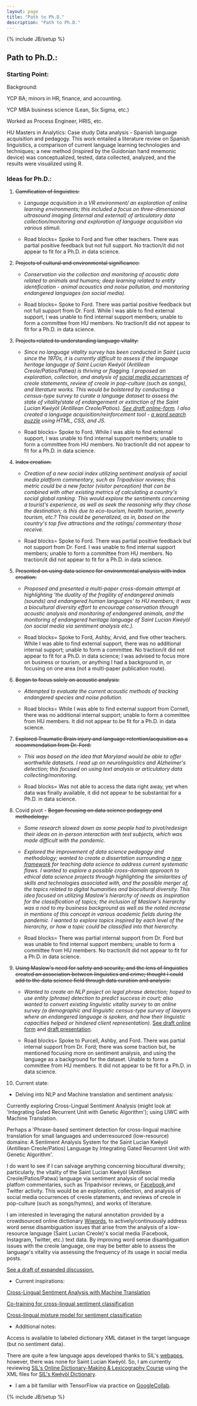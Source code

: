 ```yaml
---
layout: page
title: "Path to Ph.D." 
description: "Path to Ph.D."
---
```

{% include JB/setup %}


## Path to Ph.D.:



### Starting Point: 

Background: 

YCP BA; minors in HR, finance, and accounting.

YCP MBA business science (Lean, Six Sigma, etc.)

Worked as Process Engineer, HRIS, etc.

HU Masters in Analytics: Case study Data analysis - Spanish language acquisition and pedagogy. This work entailed a literature review on Spanish linguistics, a comparison of current language learning technologies and techniques; a new method (inspired by the Guidonian hand mnemonic device) was conceptualized, tested, data collected, analyzed, and the results were visualized using R.


### Ideas for Ph.D.:

1.  ~~Gamification of linguistics:~~

    * *Language acquisition in a VR environment/ an exploration of online learning environments; this included a focus on three-dimensional ultrasound imaging (internal and external) of articulatory data collection/monitoring and exploration of language acquisition via various stimuli.*

    * Road blocks= Spoke to Ford and five other teachers. There was partial positive feedback but not full support. No traction/it did not appear to fit for a Ph.D. in data science.


2.  ~~Projects of cultural and environmental significance:~~

    * *Conservation via the collection and monitoring of acoustic data related to animals and humans; deep learning related to entity identification - animal acoustics and noise pollution, and monitoring endangered languages (on social media).*

    * Road blocks= Spoke to Ford. There was partial positive feedback but not full support from Dr. Ford. While I was able to find external support, I was unable to find internal support members; unable to form a committee from HU members. No traction/it did not appear to fit for a Ph.D. in data science.


3.  ~~Projects related to understanding language vitality:~~

    * *Since no language vitality survey has been conducted in Saint Lucia since the 1970s, it is currently difficult to assess if the language heritage language of Saint Lucian Kwéyòl (Antillean Creole/Patios/Patwa) is thriving or flagging. I proposed an exploration, collection, and analysis of [social media occurrences](https://www.facebook.com/kweyolsentlisi/) of creole statements, review of creole in pop-culture (such as songs), and literature works. This would be bolstered by conducting a census-type survey to curate a language dataset to assess the state of vitality/state of endangerment or extinction of the Saint Lucian Kwéyòl (Antillean Creole/Patios). [See draft online-form](https://form.jotform.com/203242982904153). I also created a language acquisition/reinforcement tool - [a word search puzzle](https://kopwann.weebly.com/animalwordsearch.html) using HTML, CSS, and JS.* 

     * Road blocks= Spoke to Ford. While I was able to find external support, I was unable to find internal support members; unable to form a committee from HU members. No traction/it did not appear to fit for a Ph.D. in data science.


4.  ~~Index creation:~~

    * *Creation of a new social index utilizing sentiment analysis of social media platform commentary, such as Tripadvisor reviews; this metric could be a new factor (visitor perception) that can be combined with other existing metrics of calculating a country's social global ranking. This would explore the sentiments concerning a tourist's experience, as well as seek the reasoning why they chose the destination; is this due to eco-tourism, health tourism, poverty tourism, etc.? This could be generalized, as in, based on the country's top five attractions and the ratings/ commentary those receive.*

    * Road blocks= Spoke to Ford. There was partial positive feedback but not support from Dr. Ford. I was unable to find internal support members; unable to form a committee from HU members. No traction/it did not appear to fit for a Ph.D. in data science.


5.  ~~Presented on using data science for environmental analysis with index creation:~~

    * *Proposed and presented a multi-paper cross-domain attempt at highlighting 'the duality of the fragility of endangered animals (sounds) and endangered human languages' to HU members; it was a biocultural diversity effort to encourage conservation through acoustic analysis and monitoring of endangered animals, and the monitoring of endangered heritage language of Saint Lucian Kwéyòl (on social media via sentiment analysis etc.).*

    * Road blocks= Spoke to Ford, Ashby, Arvid, and five other teachers. While I was able to find external support, there was no additional internal support; unable to form a committee. No traction/it did not appear to fit for a Ph.D. in data science; I was advised to focus more on business or tourism, or anything I had a background in, or focusing on one area (not a multi-paper publication route).


6.  ~~Began to focus solely on acoustic analysis:~~

    * *Attempted to evaluate the current acoustic methods of tracking endangered species and noise pollution.*

    * Road blocks= While I was able to find external support from Cornell, there was no additional internal support; unable to form a committee from HU members. It did not appear to be fit for a Ph.D. in data science.


7.  ~~Explored Traumatic Brain injury and language retention/acquisition as a recommendation from Dr. Ford:~~

    * *This was based on the idea that Maryland would be able to offer worthwhile datasets. I read up on neurolinguistics and Alzheimer's detection; this focused on using text analysis or articulatory data collecting/monitoring.*

    * Road blocks= Was not able to access the data right away, yet when data was finally available, it did not appear to be substantial for a Ph.D. in data science.


8.  Covid pivot - ~~Began focusing on data science pedagogy and methodology:~~

    * *Some research slowed down as some people had to pivot/redesign their ideas on in-person interaction with test subjects, which was made difficult with the pandemic.*

    * *Explored the improvement of data science pedagogy and methodology; wanted to create a dissertation surrounding a [new framework](https://prezi.com/i/anbnfuxd7fss/) for teaching data science to address current systematic flaws. I wanted to explore a possible cross-domain approach to ethical data science projects through highlighting the similarities of skills and technologies associated with, and the possible merger of, the topics related to digital humanities and biocultural diversity. This idea focused on utilizing Maslow's hierarchy of needs as inspiration for the classification of topics; the inclusion of Maslow's hierarchy was a nod to my business background as well as the noted increase in mentions of this concept in various academic fields during the pandemic. I wanted to explore topics inspired by each level of the hierarchy, or how a topic could be classified into that hierarchy.*

    * Road blocks= There was partial internal support from Dr. Ford but was unable to find internal support members; unable to form a committee from HU members. No traction/it did not appear to fit for a Ph.D. in data science.


9.  ~~Using Maslow's need for safety and security, and the lens of linguistics created an association between linguistics and crime; thought I could add to the data science field through data curation and analysis:~~

    * *Wanted to create an NLP project on legal phrase detection; hoped to use entity (phrase) detection to predict success in court; also wanted to convert existing linguistic vitality survey to an online survey (a demographic and linguistic census-type survey of lawyers where an endangered language is spoken, and how their linguistic capacities helped or hindered client representation).* [See draft online form](https://form.jotform.com/203134599286160) and [draft presentation](https://prezi.com/p/edit/xvydxfo_48dd/).

    * Road blocks= Spoke to Purcell, Ashby, and Ford. There was partial internal support from Dr. Ford; there was some traction but, he mentioned focusing more on sentiment analysis, and using the language as a background for the dataset. Unable to form a committee from HU members. It did not appear to be fit for a Ph.D. in data science.


10.  Current state: 

* Delving into NLP and Machine translation and sentiment analysis:

Currently exploring Cross-Lingual Sentiment Analysis (might look at 'Integrating Gated Recurrent Unit with Genetic Algorithm'); using LIWC with Machine Translation.

Perhaps a 'Phrase-based sentiment detection for cross-lingual machine translation for small languages and underresourced (low-resource) domains: A Sentiment Analysis System for the Saint Lucian Kwéyòl (Antillean Creole/Patios) Language by Integrating Gated Recurrent Unit with Genetic Algorithm'.

I do want to see if I can salvage anything concerning biocultural diversity; particularly, the vitality of the Saint Lucian Kwéyòl (Antillean Creole/Patios/Patwa) language via sentiment analysis of social media platfom commentaries, such as Tripadvisor reviews, or [Facebook ](https://www.facebook.com/kweyolsentlisi/) and Twitter activity. This would be an exploration, collection, and analysis of social media occurrences of creole statements, and reviews of creole in pop-culture (such as songs/hymns), and works of literature.

I am interested in leveraging the natural annotation provided by a crowdsourced online dictionary [Wiwords](http://wiwords.com/), to actively/continuously address word sense disambiguation issues that arise from the analysis of a low-resource language (Saint Lucian Creole)'s social media (Facebook, Instagram, Twitter, etc.) text data. By improving word sense disambiguation issues with the creole language, one may be better able to assess the language's vitality via assessing the frequency of its usage in social media posts.

[See a draft of expanded discussion.](https://llord1.github.io/papers/2020/11/27/wiwords)


* Current inspirations:

[Cross-Lingual Sentiment Analysis with Machine Translation](https://pure.tue.nl/ws/portalfiles/portal/46951131/761617-1.pdf)

[Co-training for cross-lingual sentiment classification](https://www.aclweb.org/anthology/P09-1027.pdf)

[Cross-lingual mixture model for sentiment classification](https://www.aclweb.org/anthology/P12-1060.pdf)



* Additional notes:

Access is available to labeled dictionary XML dataset in the target language (but no sentiment data).

There are quite a few language apps developed thanks to SIL's [webapps](https://play.google.com/store/search?q=webonary-sil&c=apps), however, there was none for Saint Lucian Kwéyòl. So, I am currently reviewing [SIL's Online Dictionary-Making &  Lexicography Course](https://sites.google.com/sil.org/dls-course/) using the XML files for [SIL's Kwéyòl Dictionary](https://www.webonary.org/kweyol/browse/kweyol-english/?letter=z&key=acf).


* I am a bit familiar with TensorFlow via practice on [GoogleCollab](https://colab.research.google.com/drive/1j8RsxU63rQX23gzFqU5ftX_3_IjWvbIO?usp=sharing).

{% include JB/setup %}
